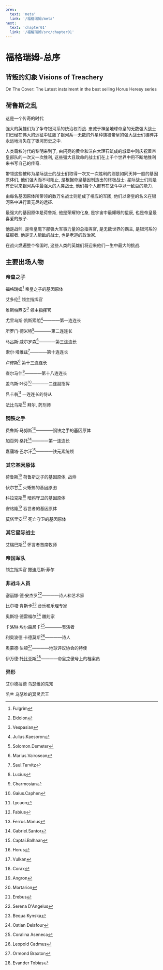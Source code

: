```yaml
---
prev:
  text: 'meta'
  link: '/福格瑞姆/meta'
next:
  text: 'chapter01'
  link: '/福格瑞姆/src/chapter01'
---
```


# 福格瑞姆-总序

## 背叛的幻象 Visions of Treachery

On The Cover: The Latest instalment in the best selling Horus Heresy series

## 荷鲁斯之乱

这是一个传奇的时代

强大的英雄们为了争夺银河系的统治权而战. 忠诚于神圣地球帝皇的无数强大战士们已经在伟大的远征中征服了银河系—无数的外星种族被帝皇的强大战士们碾碎并永远地消失在了银河历史之中.

人类霸权时代的黎明来到了, 由闪亮的黄金和洁白大理石筑成的城堡中则庆祝着帝皇部队的一次又一次胜利, 这些强大且致命的战士们在上千个世界中用不断地胜利来书写自己的传奇.

带领这些被称为星际战士的战士们取得一次又一次胜利的则是如同天神一般的基因原体们, 他们强大而不可阻止, 是根据帝皇基因制造出的终极战士. 星际战士们则是有史以来银河系中最强大的人类战士, 他们每个人都有在战斗中以一敌百的能力.

由每名基因原体所带领的数万名战士则组成了相应的军团, 他们以帝皇的名义在银河系中进行着无尽的远征.

最强大的基因原体是荷鲁斯, 他是荣耀的化身, 是宇宙中最耀眼的星辰, 也是帝皇最喜爱的孩子.

他是战帅, 是帝皇麾下那强大军事力量的总指挥官, 是无数世界的霸主, 是银河系的征服者. 他是无人能敌的战士, 也是老道的政治家.

在战火燃遍整个帝国时, 这些人类的英雄们将迎来他们一生中最大的挑战.

## 主要出场人物

### 帝皇之子

福格瑞姆[^1] 帝皇之子的基因原体

艾多伦[^2] 领主指挥官

维斯帕西安[^3] 领主指挥官

尤里乌斯·凯斯索朗[^4]————第一连连长

所罗门·德米特[^5]————第二连连长

马吕斯·威尔罗森[^6]————第三连连长

索尔·塔维兹[^7]————第十连连长

卢修斯[^8] 第十三连连长

查尔马什[^9]————第十八连连长

盖乌斯·咔芬[^10]————二连副指挥

吕卡翁[^11] 一连连长的侍从

法比乌斯[^12] 拜尔, 药剂师

### 钢铁之手

费鲁斯·马努斯[^13]————钢铁之手的基因原体

加百列·桑托[^14]————第一连连长

嘉蒲塔·巴尔汗[^15]————铁元素统领

### 其它基因原体

荷鲁斯[^16] 荷鲁斯之子的基因原体, 战帅

伏尔甘[^17] 火蜥蜴的基因原图

科拉克斯[^18] 暗鸦守卫的基因原体

安格隆[^19] 吞世者的基因原体

莫塔里安[^20] 死亡守卫的基因原体

### 其它星际战士

艾瑞巴斯[^21] 怀言者首席牧师

### 帝国军队

领主指挥官 撒迪厄斯·菲尔

### 非战斗人员

塞丽娜·德·安杰罗[^22]————诗人和艺术家

比尔塔·肯斯卡[^23] 音乐和乐理专家

奥斯坦·德雷福尔[^24] 雕刻家

卡洛琳·埃尔森尼卡[^25]————表演者

利奥波德·卡德莫斯[^26]————诗人

奥蒙德·伯顿[^27]————地球评议协会的特使

伊万德·托比亚斯[^28]————帝皇之傲号上的档案员

### 异形

艾尔德拉德 乌瑟维的先知

凯兰 乌瑟维的冥灵君王

[^1]: Fulgrim

[^2]: Eidolon

[^3]: Vespasian

[^4]: Julius.Kaesoron

[^5]: Solomon.Demeter

[^6]: Marius.Vairosean

[^7]: Saul.Tarvitz

[^8]: Lucius

[^9]: Charmosian

[^10]: Gaius.Caphen

[^11]: Lycaon

[^12]: Fabius

[^13]: Ferrus.Manus

[^14]: Gabriel.Santor

[^15]: Captai.Balhaan

[^16]: Horus

[^17]: Vulkan

[^18]: Corax

[^19]: Angron

[^20]: Mortarion

[^21]: Erebus

[^22]: Serena D'Angelus

[^23]: Bequa Kynska

[^24]: Ostian Delafour

[^25]: Coralina Aseneca

[^26]: Leopold Cadmus

[^27]: Ormond Braxton

[^28]: Evander Tobias
